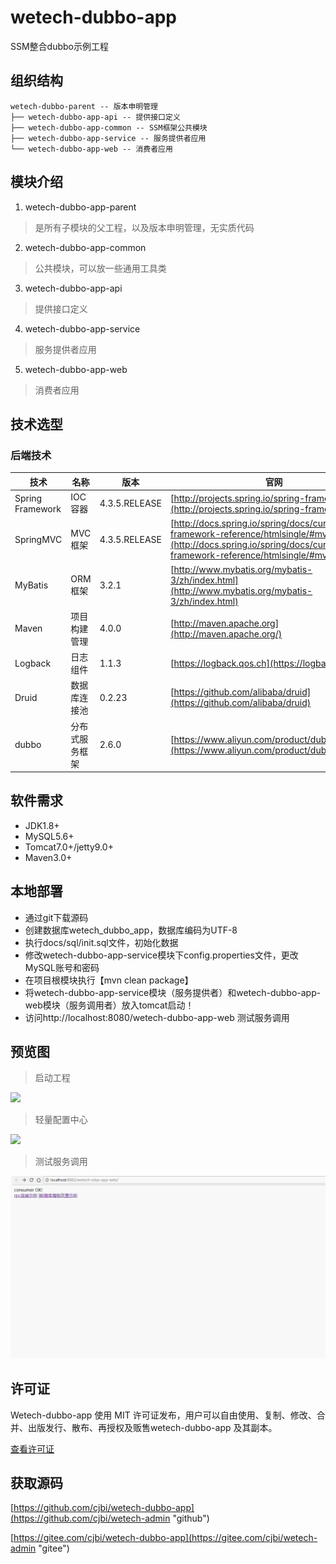 # wetech-dubbo-app

SSM整合dubbo示例工程

## 组织结构

```
wetech-dubbo-parent -- 版本申明管理
├── wetech-dubbo-app-api -- 提供接口定义
├── wetech-dubbo-app-common -- SSM框架公共模块
├── wetech-dubbo-app-service -- 服务提供者应用
└── wetech-dubbo-app-web -- 消费者应用
```

## 模块介绍

1. wetech-dubbo-app-parent

> 是所有子模块的父工程，以及版本申明管理，无实质代码

2. wetech-dubbo-app-common

> 公共模块，可以放一些通用工具类

3. wetech-dubbo-app-api

> 提供接口定义

4. wetech-dubbo-app-service

> 服务提供者应用

5. wetech-dubbo-app-web

> 消费者应用

## 技术选型

### 后端技术

技术 | 名称 | 版本 | 官网
----|------|----|----
Spring Framework | IOC容器 | 4.3.5.RELEASE | [http://projects.spring.io/spring-framework/](http://projects.spring.io/spring-framework/)
SpringMVC | MVC框架 | 4.3.5.RELEASE |  [http://docs.spring.io/spring/docs/current/spring-framework-reference/htmlsingle/#mvc](http://docs.spring.io/spring/docs/current/spring-framework-reference/htmlsingle/#mvc)
MyBatis | ORM框架 | 3.2.1 |  [http://www.mybatis.org/mybatis-3/zh/index.html](http://www.mybatis.org/mybatis-3/zh/index.html)
Maven | 项目构建管理 | 4.0.0 |  [http://maven.apache.org](http://maven.apache.org/)
Logback | 日志组件 | 1.1.3 |  [https://logback.qos.ch](https://logback.qos.ch/)
Druid | 数据库连接池 | 0.2.23 |  [https://github.com/alibaba/druid](https://github.com/alibaba/druid)
dubbo | 分布式服务框架 | 2.6.0 |  [https://www.aliyun.com/product/dubbo/](https://www.aliyun.com/product/dubbo/)

## 软件需求

- JDK1.8+
- MySQL5.6+
- Tomcat7.0+/jetty9.0+
- Maven3.0+

## 本地部署

- 通过git下载源码
- 创建数据库wetech_dubbo_app，数据库编码为UTF-8
- 执行docs/sql/init.sql文件，初始化数据
- 修改wetech-dubbo-app-service模块下config.properties文件，更改MySQL账号和密码
- 在项目根模块执行【mvn clean package】
- 将wetech-dubbo-app-service模块（服务提供者）和wetech-dubbo-app-web模块（服务调用者）放入tomcat启动！
- 访问http://localhost:8080/wetech-dubbo-app-web 测试服务调用

## 预览图

> 启动工程

![](docs/preview/1.gif)

> 轻量配置中心

![](docs/preview/2.gif)

> 测试服务调用

![](docs/preview/3.gif)

## 许可证

Wetech-dubbo-app 使用 MIT 许可证发布，用户可以自由使用、复制、修改、合并、出版发行、散布、再授权及贩售wetech-dubbo-app 及其副本。

[查看许可证](LICENSE "LICENSE")

## 获取源码

 [https://github.com/cjbi/wetech-dubbo-app](https://github.com/cjbi/wetech-admin "github")

 [https://gitee.com/cjbi/wetech-dubbo-app](https://gitee.com/cjbi/wetech-admin "gitee")

